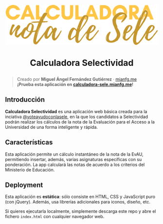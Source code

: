 <p align="center">
    <img src="./static/img/logos/logo-dark.png" width="500px">
</p>

<h1 align="center"><p align="center">Calculadora Selectividad</h1></h1>

> Creado por **Miguel Ángel Fernández Gutiérrez** · [mianfg.me](https://mianfg.me)  
> **¡Prueba esta aplicación en [calculadora-sele.mianfg.me](https://calculadora-sele.mianfg.me)!**

## Introducción

**Calculadora Selectividad** es una aplicación web básica creada para la inciativa [@yoteayudoconlasele](https://mianfg.me/projects/yoteayudoconlasele), en la que los candidatos a Selectividad podrán realizar los cálculos de la nota de la Evaluación para el Acceso a la Universidad de una forma inteligente y rápida.

## Características

Esta aplicación permite un cálculo instantáneo de la nota de la EvAU, permitiendo insertar, además, varias asignaturas específicas con su ponderación. La app calculará las notas de acuerdo a los criterios del Ministerio de Educación.

## Deployment

Esta aplicación es **estática**: sólo consiste en HTML, CSS y JavaScript puro (con jQuery). Además, usa librerías adicionales para iconos, diseño, etc.

Si quieres ejecutarla localmente, simplemente descarga este repo y abre el fichero `index.html` con cualquier navegador web.
